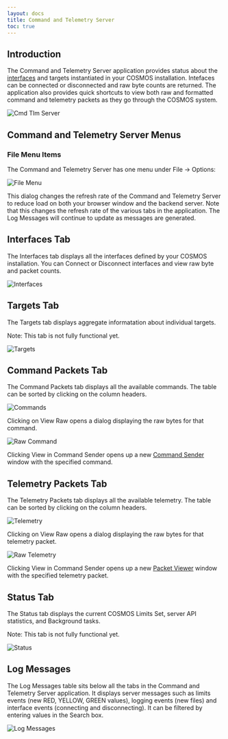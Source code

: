 ```yaml
---
layout: docs
title: Command and Telemetry Server
toc: true
---
```


## Introduction

The Command and Telemetry Server application provides status about the [interfaces](/docs/v5/interfaces) and targets instantiated in your COSMOS installation. Intefaces can be connected or disconnected and raw byte counts are returned. The application also provides quick shortcuts to view
both raw and formatted command and telemetry packets as they go through the COSMOS system.

![Cmd Tlm Server](/img/v5/cmd_tlm_server/cmd_tlm_server.png)

## Command and Telemetry Server Menus

### File Menu Items

The Command and Telemetry Server has one menu under File -> Options:

![File Menu](/img/v5/cmd_tlm_server/file_menu.png)

This dialog changes the refresh rate of the Command and Telemetry Server to reduce load on both your browser window and the backend server. Note that this changes the refresh rate of the various tabs in the application. The Log Messages will continue to update as messages are generated.

## Interfaces Tab

The Interfaces tab displays all the interfaces defined by your COSMOS installation. You can Connect or Disconnect interfaces and view raw byte and packet counts.

![Interfaces](/img/v5/cmd_tlm_server/interfaces.png)

## Targets Tab

The Targets tab displays aggregate informatation about individual targets.

<div class="note unreleased">
  <p>Note: This tab is not fully functional yet.</p>
</div>

![Targets](/img/v5/cmd_tlm_server/targets.png)

## Command Packets Tab

The Command Packets tab displays all the available commands. The table can be sorted by clicking on the column headers.

![Commands](/img/v5/cmd_tlm_server/commands.png)

Clicking on View Raw opens a dialog displaying the raw bytes for that command.

![Raw Command](/img/v5/cmd_tlm_server/raw_command.png)

Clicking View in Command Sender opens up a new [Command Sender](/docs/v5/cmd-sender) window with the specified command.

## Telemetry Packets Tab

The Telemetry Packets tab displays all the available telemetry. The table can be sorted by clicking on the column headers.

![Telemetry](/img/v5/cmd_tlm_server/telemetry.png)

Clicking on View Raw opens a dialog displaying the raw bytes for that telemetry packet.

![Raw Telemetry](/img/v5/cmd_tlm_server/raw_telemetry.png)

Clicking View in Command Sender opens up a new [Packet Viewer](/docs/v5/packet-viewer) window with the specified telemetry packet.

## Status Tab

The Status tab displays the current COSMOS Limits Set, server API statistics, and Background tasks.

<div class="note unreleased">
  <p>Note: This tab is not fully functional yet.</p>
</div>

![Status](/img/v5/cmd_tlm_server/status.png)

## Log Messages

The Log Messages table sits below all the tabs in the Command and Telemetry Server application. It displays server messages such as limits events (new RED, YELLOW, GREEN values), logging events (new files) and interface events (connecting and disconnecting). It can be filtered by entering values in the Search box.

![Log Messages](/img/v5/cmd_tlm_server/log_messages_filter.png)
